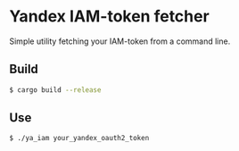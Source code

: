 # Yandex IAM-token fetcher
Simple utility fetching your IAM-token from a command line.

## Build
```bash
$ cargo build --release
```

## Use
```bash
$ ./ya_iam your_yandex_oauth2_token
```